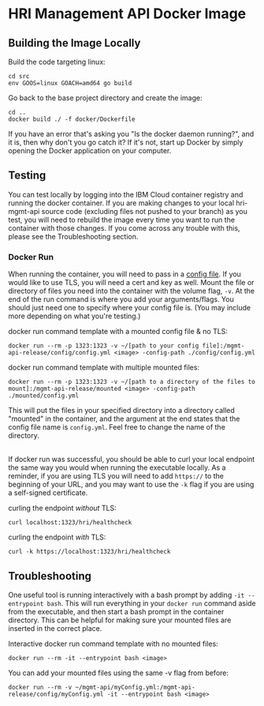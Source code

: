# HRI Management API Docker Image

## Building the Image Locally
Build the code targeting linux: 
```shell script
cd src
env GOOS=linux GOACH=amd64 go build
```

Go back to the base project directory and create the image:
```shell script
cd ..
docker build ./ -f docker/Dockerfile
```
If you have an error that's asking you "Is the docker daemon running?", and it is, then why don't you go catch it?  If it's not, start up Docker by simply opening the Docker application on your computer.

## Testing
You can test locally by logging into the IBM Cloud container registry and running the docker container.
If you are making changes to your local hri-mgmt-api source code (excluding files not pushed to your branch) as you test, you will need to rebuild the image every time you want to run the container with those changes.
If you come across any trouble with this, please see the Troubleshooting section.

### Docker Run
When running the container, you will need to pass in a [config file](https://github.com/Alvearie/hri-mgmt-api/blob/main/config.yml).
If you would like to use TLS, you will need a cert and key as well.
Mount the file or directory of files you need into the container with the volume flag, `-v`.
At the end of the run command is where you add your arguments/flags.
You should just need one to specify where your config file is.  (You may include more depending on what you're testing.)

docker run command template with a mounted config file & no TLS:
```shell script
docker run --rm -p 1323:1323 -v ~/[path to your config file]:/mgmt-api-release/config/config.yml <image> -config-path ./config/config.yml
```

docker run command template with multiple mounted files:
```shell script
docker run --rm -p 1323:1323 -v ~/[path to a directory of the files to mount]:/mgmt-api-release/mounted <image> -config-path ./mounted/config.yml
```
This will put the files in your specified directory into a directory called "mounted" in the container, and the argument at the end states that the config file name is `config.yml`.
Feel free to change the name of the directory.

\
If docker run was successful, you should be able to curl your local endpoint the same way you would when running the executable locally.
As a reminder, if you are using TLS you will need to add `https://` to the beginning of your URL, and you may want to use the `-k` flag if you are using a self-signed certificate.

curling the endpoint _without_ TLS:
```shell script
curl localhost:1323/hri/healthcheck
```

curling the endpoint _with_ TLS:
```shell script
curl -k https://localhost:1323/hri/healthcheck
```

## Troubleshooting
One useful tool is running interactively with a bash prompt by adding `-it --entrypoint bash`.
This will run everything in your `docker run` command aside from the executable, and then start a bash prompt in the container directory.
This can be helpful for making sure your mounted files are inserted in the correct place.

Interactive docker run command template with no mounted files:
```shell script
docker run --rm -it --entrypoint bash <image>
```
You can add your mounted files using the same -v flag from before:
```shell script
docker run --rm -v ~/mgmt-api/myConfig.yml:/mgmt-api-release/config/myConfig.yml -it --entrypoint bash <image>
```
